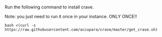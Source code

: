 Run the following command to install crave.

Note: you just need to run it once in your instance. ONLY ONCE!!

```
bash <(curl -s https://raw.githubusercontent.com/accupara/crave/master/get_crave.sh) 
